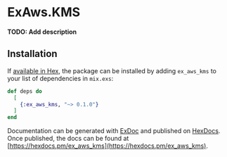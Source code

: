 # ExAws.KMS

**TODO: Add description**

## Installation

If [available in Hex](https://hex.pm/docs/publish), the package can be installed
by adding `ex_aws_kms` to your list of dependencies in `mix.exs`:

```elixir
def deps do
  [
    {:ex_aws_kms, "~> 0.1.0"}
  ]
end
```

Documentation can be generated with [ExDoc](https://github.com/elixir-lang/ex_doc)
and published on [HexDocs](https://hexdocs.pm). Once published, the docs can
be found at [https://hexdocs.pm/ex_aws_kms](https://hexdocs.pm/ex_aws_kms).

